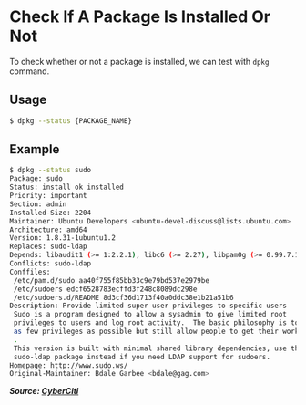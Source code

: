 # Check If A Package Is Installed Or Not

To check whether or not a package is installed, we can test with `dpkg` command.

## Usage

```bash
$ dpkg --status {PACKAGE_NAME}
```

## Example

```bash
$ dpkg --status sudo
Package: sudo
Status: install ok installed
Priority: important
Section: admin
Installed-Size: 2204
Maintainer: Ubuntu Developers <ubuntu-devel-discuss@lists.ubuntu.com>
Architecture: amd64
Version: 1.8.31-1ubuntu1.2
Replaces: sudo-ldap
Depends: libaudit1 (>= 1:2.2.1), libc6 (>= 2.27), libpam0g (>= 0.99.7.1), libselinux1 (>= 2.0.65), libpam-modules, lsb-base
Conflicts: sudo-ldap
Conffiles:
 /etc/pam.d/sudo aa40f755f85bb33c9e79bd537e2979be
 /etc/sudoers edcf6528783ecffd3f248c8089dc298e
 /etc/sudoers.d/README 8d3cf36d1713f40a0ddc38e1b21a51b6
Description: Provide limited super user privileges to specific users
 Sudo is a program designed to allow a sysadmin to give limited root
 privileges to users and log root activity.  The basic philosophy is to give
 as few privileges as possible but still allow people to get their work done.
 .
 This version is built with minimal shared library dependencies, use the
 sudo-ldap package instead if you need LDAP support for sudoers.
Homepage: http://www.sudo.ws/
Original-Maintainer: Bdale Garbee <bdale@gag.com>
```

***Source: [CyberCiti](https://www.cyberciti.biz/faq/find-out-if-package-is-installed-in-linux/)***
